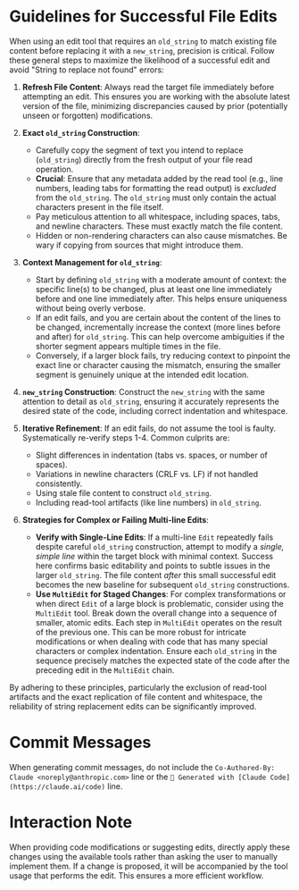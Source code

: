 # Guidelines for Successful File Edits

When using an edit tool that requires an `old_string` to match existing file content before replacing it with a `new_string`, precision is critical. Follow these general steps to maximize the likelihood of a successful edit and avoid "String to replace not found" errors:

1.  **Refresh File Content**: Always read the target file immediately before attempting an edit. This ensures you are working with the absolute latest version of the file, minimizing discrepancies caused by prior (potentially unseen or forgotten) modifications.

2.  **Exact `old_string` Construction**:
    *   Carefully copy the segment of text you intend to replace (`old_string`) directly from the fresh output of your file read operation.
    *   **Crucial**: Ensure that any metadata added by the read tool (e.g., line numbers, leading tabs for formatting the read output) is *excluded* from the `old_string`. The `old_string` must only contain the actual characters present in the file itself.
    *   Pay meticulous attention to all whitespace, including spaces, tabs, and newline characters. These must exactly match the file content.
    *   Hidden or non-rendering characters can also cause mismatches. Be wary if copying from sources that might introduce them.

3.  **Context Management for `old_string`**:
    *   Start by defining `old_string` with a moderate amount of context: the specific line(s) to be changed, plus at least one line immediately before and one line immediately after. This helps ensure uniqueness without being overly verbose.
    *   If an edit fails, and you are certain about the content of the lines to be changed, incrementally increase the context (more lines before and after) for `old_string`. This can help overcome ambiguities if the shorter segment appears multiple times in the file.
    *   Conversely, if a larger block fails, try reducing context to pinpoint the exact line or character causing the mismatch, ensuring the smaller segment is genuinely unique at the intended edit location.

4.  **`new_string` Construction**: Construct the `new_string` with the same attention to detail as `old_string`, ensuring it accurately represents the desired state of the code, including correct indentation and whitespace.

5.  **Iterative Refinement**: If an edit fails, do not assume the tool is faulty. Systematically re-verify steps 1-4. Common culprits are:
    *   Slight differences in indentation (tabs vs. spaces, or number of spaces).
    *   Variations in newline characters (CRLF vs. LF) if not handled consistently.
    *   Using stale file content to construct `old_string`.
    *   Including read-tool artifacts (like line numbers) in `old_string`.

6.  **Strategies for Complex or Failing Multi-line Edits**:
    *   **Verify with Single-Line Edits**: If a multi-line `Edit` repeatedly fails despite careful `old_string` construction, attempt to modify a *single, simple line* within the target block with minimal context. Success here confirms basic editability and points to subtle issues in the larger `old_string`. The file content *after* this small successful edit becomes the new baseline for subsequent `old_string` constructions.
    *   **Use `MultiEdit` for Staged Changes**: For complex transformations or when direct `Edit` of a large block is problematic, consider using the `MultiEdit` tool. Break down the overall change into a sequence of smaller, atomic edits. Each step in `MultiEdit` operates on the result of the previous one. This can be more robust for intricate modifications or when dealing with code that has many special characters or complex indentation. Ensure each `old_string` in the sequence precisely matches the expected state of the code after the preceding edit in the `MultiEdit` chain.

By adhering to these principles, particularly the exclusion of read-tool artifacts and the exact replication of file content and whitespace, the reliability of string replacement edits can be significantly improved.

# Commit Messages

When generating commit messages, do not include the `Co-Authored-By: Claude <noreply@anthropic.com>` line or the `🤖 Generated with [Claude Code](https://claude.ai/code)` line.

# Interaction Note

When providing code modifications or suggesting edits, directly apply these changes using the available tools rather than asking the user to manually implement them. If a change is proposed, it will be accompanied by the tool usage that performs the edit. This ensures a more efficient workflow.

